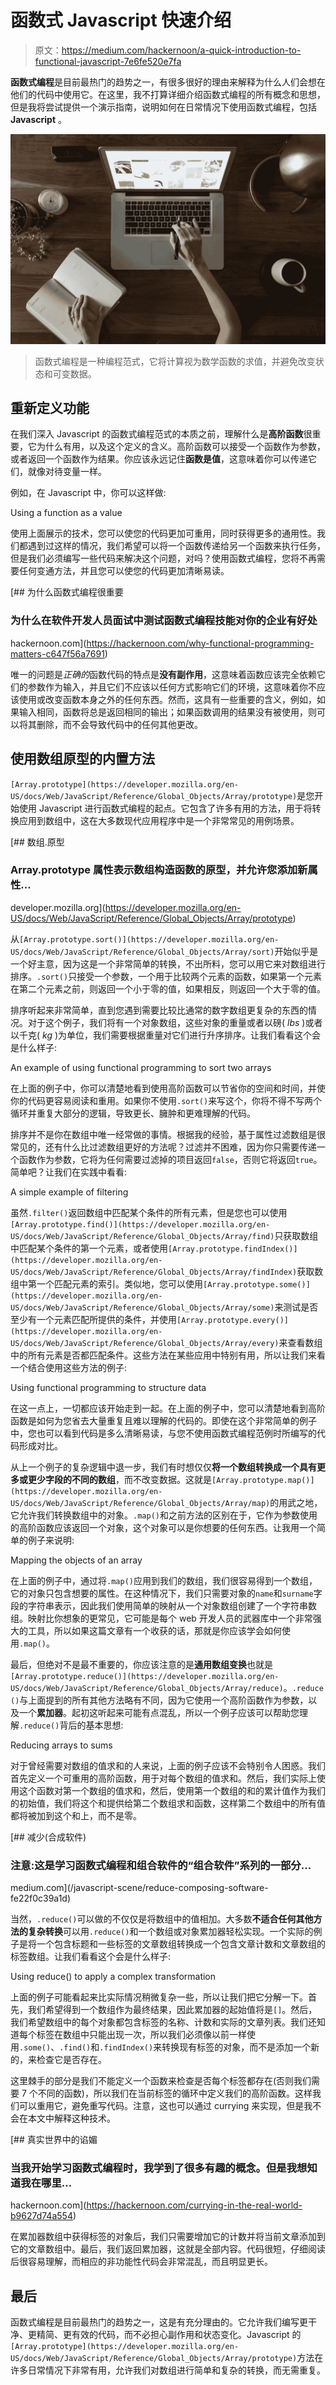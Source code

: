# 函数式 Javascript 快速介绍

> 原文：<https://medium.com/hackernoon/a-quick-introduction-to-functional-javascript-7e6fe520e7fa>

**函数式编程**是目前最热门的趋势之一，有很多很好的理由来解释为什么人们会想在他们的代码中使用它。在这里，我不打算详细介绍函数式编程的所有概念和思想，但是我将尝试提供一个演示指南，说明如何在日常情况下使用函数式编程，包括 **Javascript** 。

![](img/e310ab235b2c243c9819f2b798a1d651.png)

> 函数式编程是一种编程范式，它将计算视为数学函数的求值，并避免改变状态和可变数据。

## 重新定义功能

在我们深入 Javascript 的函数式编程范式的本质之前，理解什么是**高阶函数**很重要，它为什么有用，以及这个定义的含义。高阶函数可以接受一个函数作为参数，或者返回一个函数作为结果。你应该永远记住**函数是值**，这意味着你可以传递它们，就像对待变量一样。

例如，在 Javascript 中，你可以这样做:

Using a function as a value

使用上面展示的技术，您可以使您的代码更加可重用，同时获得更多的通用性。我们都遇到过这样的情况，我们希望可以将一个函数传递给另一个函数来执行任务，但是我们必须编写一些代码来解决这个问题，对吗？使用函数式编程，您将不再需要任何变通方法，并且您可以使您的代码更加清晰易读。

[](https://hackernoon.com/why-functional-programming-matters-c647f56a7691) [## 为什么函数式编程很重要

### 为什么在软件开发人员面试中测试函数式编程技能对你的企业有好处

hackernoon.com](https://hackernoon.com/why-functional-programming-matters-c647f56a7691) 

唯一的问题是*正确的*函数代码的特点是**没有副作用**，这意味着函数应该完全依赖它们的参数作为输入，并且它们不应该以任何方式影响它们的环境，这意味着你不应该使用或改变函数本身之外的任何东西。然而，这具有一些重要的含义，例如，如果输入相同，函数将总是返回相同的输出；如果函数调用的结果没有被使用，则可以将其删除，而不会导致代码中的任何其他更改。

## 使用数组原型的内置方法

`[Array.prototype](https://developer.mozilla.org/en-US/docs/Web/JavaScript/Reference/Global_Objects/Array/prototype)`是您开始使用 Javascript 进行函数式编程的起点。它包含了许多有用的方法，用于将转换应用到数组中，这在大多数现代应用程序中是一个非常常见的用例场景。

[](https://developer.mozilla.org/en-US/docs/Web/JavaScript/Reference/Global_Objects/Array/prototype) [## 数组.原型

### Array.prototype 属性表示数组构造函数的原型，并允许您添加新属性…

developer.mozilla.org](https://developer.mozilla.org/en-US/docs/Web/JavaScript/Reference/Global_Objects/Array/prototype) 

从`[Array.prototype.sort()](https://developer.mozilla.org/en-US/docs/Web/JavaScript/Reference/Global_Objects/Array/sort)`开始似乎是一个好主意，因为这是一个非常简单的转换，不出所料，您可以用它来对数组进行排序。`.sort()`只接受一个参数，一个用于比较两个元素的函数，如果第一个元素在第二个元素之前，则返回一个小于零的值，如果相反，则返回一个大于零的值。

排序听起来非常简单，直到您遇到需要比较比通常的数字数组更复杂的东西的情况。对于这个例子，我们将有一个对象数组，这些对象的重量或者以磅( *lbs* )或者以千克( *kg* )为单位，我们需要根据重量对它们进行升序排序。让我们看看这个会是什么样子:

An example of using functional programming to sort two arrays

在上面的例子中，你可以清楚地看到使用高阶函数可以节省你的空间和时间，并使你的代码更容易阅读和重用。如果你不使用`.sort()`来写这个，你将不得不写两个循环并重复大部分的逻辑，导致更长、臃肿和更难理解的代码。

排序并不是你在数组中唯一经常做的事情。根据我的经验，基于属性过滤数组是很常见的，还有什么比过滤数组更好的方法呢？过滤并不困难，因为你只需要传递一个函数作为参数，它将为任何需要过滤掉的项目返回`false`，否则它将返回`true`。简单吧？让我们在实践中看看:

A simple example of filtering

虽然`.filter()`返回数组中匹配某个条件的所有元素，但是您也可以使用`[Array.prototype.find()](https://developer.mozilla.org/en-US/docs/Web/JavaScript/Reference/Global_Objects/Array/find)`只获取数组中匹配某个条件的第一个元素，或者使用`[Array.prototype.findIndex()](https://developer.mozilla.org/en-US/docs/Web/JavaScript/Reference/Global_Objects/Array/findIndex)`获取数组中第一个匹配元素的索引。类似地，您可以使用`[Array.prototype.some()](https://developer.mozilla.org/en-US/docs/Web/JavaScript/Reference/Global_Objects/Array/some)`来测试是否至少有一个元素匹配所提供的条件，并使用`[Array.prototype.every()](https://developer.mozilla.org/en-US/docs/Web/JavaScript/Reference/Global_Objects/Array/every)`来查看数组中的所有元素是否都匹配条件。这些方法在某些应用中特别有用，所以让我们来看一个结合使用这些方法的例子:

Using functional programming to structure data

在这一点上，一切都应该开始走到一起。在上面的例子中，您可以清楚地看到高阶函数是如何为您省去大量重复且难以理解的代码的。即使在这个非常简单的例子中，您也可以看到代码是多么清晰易读，与您不使用函数式编程范例时所编写的代码形成对比。

从上一个例子的复杂逻辑中退一步，我们有时想仅仅**将一个数组转换成一个具有更多或更少字段的不同的数组**，而不改变数据。这就是`[Array.prototype.map()](https://developer.mozilla.org/en-US/docs/Web/JavaScript/Reference/Global_Objects/Array/map)`的用武之地，它允许我们转换数组中的对象。`.map()`和之前方法的区别在于，它作为参数使用的高阶函数应该返回一个对象，这个对象可以是你想要的任何东西。让我用一个简单的例子来说明:

Mapping the objects of an array

在上面的例子中，通过将`.map()`应用到我们的数组，我们很容易得到一个数组，它的对象只包含想要的属性。在这种情况下，我们只需要对象的`name`和`surname`字段的字符串表示，因此我们使用简单的映射从一个对象数组创建了一个字符串数组。映射比你想象的更常见，它可能是每个 web 开发人员的武器库中一个非常强大的工具，所以如果这篇文章有一个收获的话，那就是你应该学会如何使用`.map()`。

最后，但绝对不是最不重要的，你应该注意的是**通用数组变换**也就是`[Array.prototype.reduce()](https://developer.mozilla.org/en-US/docs/Web/JavaScript/Reference/Global_Objects/Array/reduce)`。`.reduce()`与上面提到的所有其他方法略有不同，因为它使用一个高阶函数作为参数，以及一个**累加器**。起初这听起来可能有点混乱，所以一个例子应该可以帮助您理解`.reduce()`背后的基本思想:

Reducing arrays to sums

对于曾经需要对数组的值求和的人来说，上面的例子应该不会特别令人困惑。我们首先定义一个可重用的高阶函数，用于对每个数组的值求和。然后，我们实际上使用这个函数对第一个数组的值求和，然后，使用第一个数组的和的累计值作为我们的初始值，我们将这个和提供给第二个数组求和函数，这样第二个数组中的所有值都将被加到这个和上，而不是零。

[](/javascript-scene/reduce-composing-software-fe22f0c39a1d) [## 减少(合成软件)

### 注意:这是学习函数式编程和组合软件的“组合软件”系列的一部分…

medium.com](/javascript-scene/reduce-composing-software-fe22f0c39a1d) 

当然，`.reduce()`可以做的不仅仅是将数组中的值相加。大多数**不适合任何其他方法的复杂转换**可以用`.reduce()`和一个数组或对象累加器轻松实现。一个实际的例子是将一个包含标题和一些标签的文章数组转换成一个包含文章计数和文章数组的标签数组。让我们看看这个会是什么样子:

Using reduce() to apply a complex transformation

上面的例子可能看起来比实际情况稍微复杂一些，所以让我们把它分解一下。首先，我们希望得到一个数组作为最终结果，因此累加器的起始值将是`[]`。然后，我们希望数组中的每个对象都包含标签的名称、计数和实际的文章列表。我们还知道每个标签在数组中只能出现一次，所以我们必须像以前一样使用`.some()`、`.find()`和`.findIndex()`来转换现有标签的对象，而不是添加一个新的，来检查它是否存在。

这里棘手的部分是我们不能定义一个函数来检查是否每个标签都存在(否则我们需要 7 个不同的函数)，所以我们在当前标签的循环中定义我们的高阶函数。这样我们可以重用它，避免重写代码。注意，这也可以通过 currying 来实现，但是我不会在本文中解释这种技术。

[](https://hackernoon.com/currying-in-the-real-world-b9627d74a554) [## 真实世界中的谄媚

### 当我开始学习函数式编程时，我学到了很多有趣的概念。但是我想知道我在哪里…

hackernoon.com](https://hackernoon.com/currying-in-the-real-world-b9627d74a554) 

在累加器数组中获得标签的对象后，我们只需要增加它的计数并将当前文章添加到它的文章数组中。最后，我们返回累加器，这就是全部内容。代码很短，仔细阅读后很容易理解，而相应的非功能性代码会非常混乱，而且明显更长。

## 最后

函数式编程是目前最热门的趋势之一，这是有充分理由的。它允许我们编写更干净、更精简、更有效的代码，而不必担心副作用和状态变化。Javascript 的`[Array.prototype](https://developer.mozilla.org/en-US/docs/Web/JavaScript/Reference/Global_Objects/Array/prototype)`方法在许多日常情况下非常有用，允许我们对数组进行简单和复杂的转换，而无需重复。